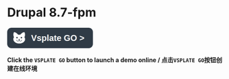 # Drupal 8.7-fpm

<a href="https://www.vsplate.com/?docker-compose=https://github.com/vsplate/dcenvs/drupal/8.7-fpm"><img alt="VSPLATE GO" src="https://raw.githubusercontent.com/vsplate/images/master/vsgo_btn.png" width="200px"></a>

**Click the `VSPLATE GO` button to launch a demo online / 点击`VSPLATE GO`按钮创建在线环境**